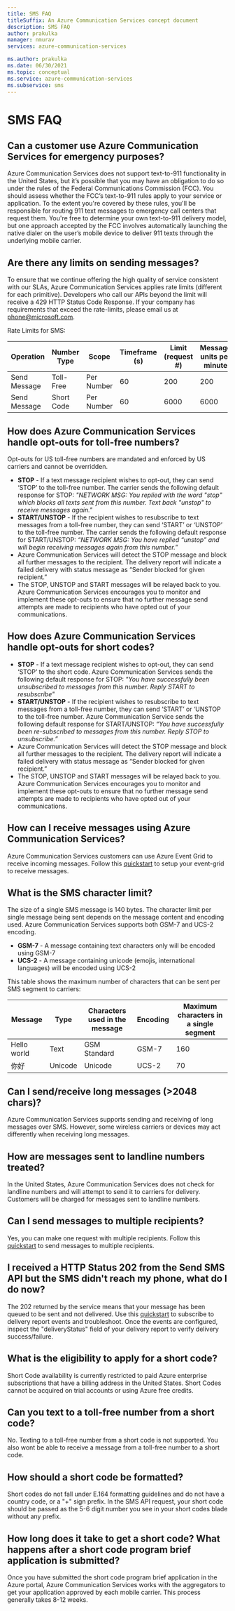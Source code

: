 ```yaml
---
title: SMS FAQ
titleSuffix: An Azure Communication Services concept document
description: SMS FAQ
author: prakulka
manager: nmurav
services: azure-communication-services

ms.author: prakulka
ms.date: 06/30/2021
ms.topic: conceptual
ms.service: azure-communication-services
ms.subservice: sms
---
```


# SMS FAQ

## Can a customer use Azure Communication Services for emergency purposes?

Azure Communication Services does not support text-to-911 functionality in the United States, but it’s possible that you may have an obligation to do so under the rules of the Federal Communications Commission (FCC).  You should assess whether the FCC’s text-to-911 rules apply to your service or application. To the extent you're covered by these rules, you'll be responsible for routing 911 text messages to emergency call centers that request them. You're free to determine your own text-to-911 delivery model, but one approach accepted by the FCC involves automatically launching the native dialer on the user’s mobile device to deliver 911 texts through the underlying mobile carrier.

## Are there any limits on sending messages?

To ensure that we continue offering the high quality of service consistent with our SLAs, Azure Communication Services applies rate limits (different for each primitive). Developers who call our APIs beyond the limit will receive a 429 HTTP Status Code Response. If your company has requirements that exceed the rate-limits, please email us at phone@microsoft.com.

Rate Limits for SMS:

|Operation|Number Type |Scope|Timeframe (s)| Limit (request #) | Message units per minute|
|---------|---|--|-------------|-------------------|-------------------------|
|Send Message|Toll-Free|Per Number|60|200|200|
|Send Message|Short Code |Per Number|60|6000|6000|


## How does Azure Communication Services handle opt-outs for toll-free numbers?

Opt-outs for US toll-free numbers are mandated and enforced by US carriers and cannot be overridden. 
- **STOP** - If a text message recipient wishes to opt-out, they can send ‘STOP’ to the toll-free number. The carrier sends the following default response for STOP: *"NETWORK MSG: You replied with the word "stop" which blocks all texts sent from this number. Text back "unstop" to receive messages again."*
- **START/UNSTOP** - If the recipient wishes to resubscribe to text messages from a toll-free number, they can send ‘START’ or ‘UNSTOP’ to the toll-free number. The carrier sends the following default response for START/UNSTOP: *“NETWORK MSG: You have replied “unstop” and will begin receiving messages again from this number.”*
- Azure Communication Services will detect the STOP message and block all further messages to the recipient. The delivery report will indicate a failed delivery with status message as “Sender blocked for given recipient.”
- The STOP, UNSTOP and START messages will be relayed back to you. Azure Communication Services encourages you to monitor and implement these opt-outs to ensure that no further message send attempts are made to recipients who have opted out of your communications.

## How does Azure Communication Services handle opt-outs for short codes?
- **STOP** - If a text message recipient wishes to opt-out, they can send ‘STOP’ to the short code. Azure Communication Services sends the following default response for STOP: *"You have successfully been unsubscribed to messages from this number. Reply START to resubscribe"*
- **START/UNSTOP** - If the recipient wishes to resubscribe to text messages from a toll-free number, they can send ‘START’ or ‘UNSTOP to the toll-free number. Azure Communication Service sends the following default response for START/UNSTOP: *“You have successfully been re-subscribed to messages from this number. Reply STOP to unsubscribe.”*
- Azure Communication Services will detect the STOP message and block all further messages to the recipient. The delivery report will indicate a failed delivery with status message as “Sender blocked for given recipient.”
- The STOP, UNSTOP and START messages will be relayed back to you. Azure Communication Services encourages you to monitor and implement these opt-outs to ensure that no further message send attempts are made to recipients who have opted out of your communications.

## How can I receive messages using Azure Communication Services?

Azure Communication Services customers can use Azure Event Grid to receive incoming messages. Follow this [quickstart](../../quickstarts/sms/handle-sms-events.md) to setup your event-grid to receive messages.

## What is the SMS character limit?
 The size of a single SMS message is 140 bytes. The character limit per single message being sent depends on the message content and encoding used. Azure Communication Services supports both GSM-7 and UCS-2 encoding. 

- **GSM-7** - A message containing text characters only will be encoded using GSM-7
- **UCS-2** - A message containing unicode (emojis, international languages) will be encoded using UCS-2

This table shows the maximum number of characters that can be sent per SMS segment to carriers:

|Message|Type|Characters used in the message|Encoding|Maximum characters in a single segment|
|-------|----|---------------|--------|--------------------------------------|
|Hello world|Text|GSM Standard|GSM-7|160|
|你好|Unicode|Unicode|UCS-2|70|

## Can I send/receive long messages (>2048 chars)?

Azure Communication Services supports sending and receiving of long messages over SMS. However, some wireless carriers or devices may act differently when receiving long messages.

## How are messages sent to landline numbers treated?

In the United States, Azure Communication Services does not check for landline numbers and will attempt to send it to carriers for delivery. Customers will be charged for messages sent to landline numbers. 

## Can I send messages to multiple recipients?

Yes, you can make one request with multiple recipients. Follow this [quickstart](../../quickstarts/sms/send.md?pivots=programming-language-csharp) to send messages to multiple recipients.

##  I received a HTTP Status 202 from the Send SMS API but the SMS didn't reach my phone, what do I do now?

The 202 returned by the service means that your message has been queued to be sent and not delivered. Use this [quickstart](../../quickstarts/sms/handle-sms-events.md) to subscribe to delivery report events and troubleshoot. Once the events are configured, inspect the "deliveryStatus" field of your delivery report to verify delivery success/failure.

## What is the eligibility to apply for a short code?
Short Code availability is currently restricted to paid Azure enterprise subscriptions that have a billing address in the United States. Short Codes cannot be acquired on trial accounts or using Azure free credits. 

## Can you text to a toll-free number from a short code?
No. Texting to a toll-free number from a short code is not supported. You also wont be able to receive a message from a toll-free number to a short code.

## How should a short code be formatted?
Short codes do not fall under E.164 formatting guidelines and do not have a country code, or a "+" sign prefix. In the SMS API request, your short code should be passed as the 5-6 digit number you see in your short codes blade without any prefix. 

## How long does it take to get a short code? What happens after a short code program brief application is submitted?
Once you have submitted the short code program brief application in the Azure portal, Azure Communication Services works with the aggregators to get your application approved by each mobile carrier. This process generally takes 8-12 weeks.
